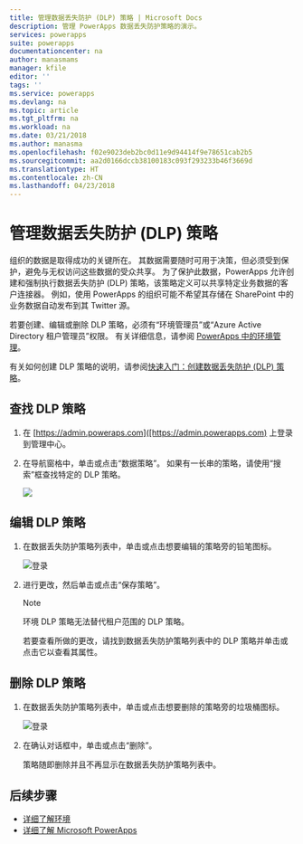 ```yaml
---
title: 管理数据丢失防护 (DLP) 策略 | Microsoft Docs
description: 管理 PowerApps 数据丢失防护策略的演示。
services: powerapps
suite: powerapps
documentationcenter: na
author: manasmams
manager: kfile
editor: ''
tags: ''
ms.service: powerapps
ms.devlang: na
ms.topic: article
ms.tgt_pltfrm: na
ms.workload: na
ms.date: 03/21/2018
ms.author: manasma
ms.openlocfilehash: f02e9023deb2bc0d11e9d94414f9e78651cab2b5
ms.sourcegitcommit: aa2d0166dccb38100183c093f293233b46f3669d
ms.translationtype: HT
ms.contentlocale: zh-CN
ms.lasthandoff: 04/23/2018
---
```

# <a name="manage-data-loss-prevention-dlp-policies"></a>管理数据丢失防护 (DLP) 策略
组织的数据是取得成功的关键所在。 其数据需要随时可用于决策，但必须受到保护，避免与无权访问这些数据的受众共享。 为了保护此数据，PowerApps 允许创建和强制执行数据丢失防护 (DLP) 策略，该策略定义可以共享特定业务数据的客户连接器。 例如，使用 PowerApps 的组织可能不希望其存储在 SharePoint 中的业务数据自动发布到其 Twitter 源。

若要创建、编辑或删除 DLP 策略，必须有“环境管理员”或“Azure Active Directory 租户管理员”权限。 有关详细信息，请参阅 [PowerApps 中的环境管理](environments-administration.md)。

有关如何创建 DLP 策略的说明，请参阅[快速入门：创建数据丢失防护 (DLP) 策略](create-dlp-policy.md)。

## <a name="find-a-dlp-policy"></a>查找 DLP 策略
1. 在 [https://admin.poweraps.com]([https://admin.powerapps.com) 上登录到管理中心。
2. 在导航窗格中，单击或点击“数据策略”。 如果有一长串的策略，请使用“搜索”框查找特定的 DLP 策略。

    ![](./media/prevent-data-loss/data-policies.png)

## <a name="edit-a-dlp-policy"></a>编辑 DLP 策略
1. 在数据丢失防护策略列表中，单击或点击想要编辑的策略旁的铅笔图标。

    ![登录](./media/prevent-data-loss/3.png)
2. 进行更改，然后单击或点击“保存策略”。

    > [!NOTE]
    > 环境 DLP 策略无法替代租户范围的 DLP 策略。
    >
    >

    若要查看所做的更改，请找到数据丢失防护策略列表中的 DLP 策略并单击或点击它以查看其属性。

## <a name="delete-a-dlp-policy"></a>删除 DLP 策略
1. 在数据丢失防护策略列表中，单击或点击想要删除的策略旁的垃圾桶图标。

    ![登录](./media/prevent-data-loss/3-delete.png)
4. 在确认对话框中，单击或点击“删除”。

    策略随即删除并且不再显示在数据丢失防护策略列表中。

## <a name="next-steps"></a>后续步骤
* [详细了解环境](environments-administration.md)
* [详细了解 Microsoft PowerApps](../maker/canvas-apps/getting-started.md)
